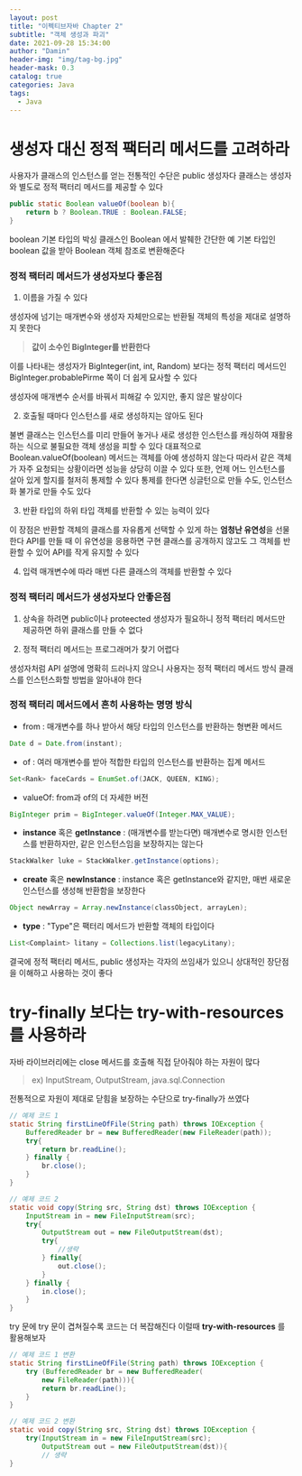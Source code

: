 ```yaml
---
layout: post
title: "이펙티브자바 Chapter 2"
subtitle: "객체 생성과 파괴"
date: 2021-09-28 15:34:00
author: "Damin"
header-img: "img/tag-bg.jpg"
header-mask: 0.3
catalog: true
categories: Java
tags:
  - Java
---
```


# 생성자 대신 정적 팩터리 메서드를 고려하라

사용자가 클래스의 인스턴스를 얻는 전통적인 수단은 public 생성자다
클래스는 생성자와 별도로 정적 팩터리 메서드를 제공할 수 있다

```java
public static Boolean valueOf(boolean b){
	return b ? Boolean.TRUE : Boolean.FALSE;
}
```

boolean 기본 타입의 박싱 클래스인 Boolean 에서 발췌한 간단한 예
기본 타입인 boolean 값을 받아 Boolean 객체 참조로 변환해준다

### 정적 팩터리 메서드가 생성자보다 좋은점

1. 이름을 가질 수 있다

생성자에 넘기는 매개변수와 생성자 자체만으로는 반환될 객체의 특성을 제대로 설명하지 못한다

> **값이 소수인 BigInteger를 반환한다**

이를 나타내는 생성자가 BigInteger(int, int, Random) 보다는 정적 팩터리 메서드인 BigInteger.probablePirme 쪽이 더 쉽게 묘사할 수 있다

생성자에 매개변수 순서를 바꿔서 피해갈 수 있지만, 좋지 않은 발상이다

2. 호출될 때마다 인스턴스를 새로 생성하지는 않아도 된다

불변 클래스는 인스턴스를 미리 만들어 놓거나 새로 생성한 인스턴스를 캐싱하여 재활용하는 식으로 불필요한 객체 생성을 피할 수 있다
대표적으로 Boolean.valueOf(boolean) 메서드는 객체를 아예 생성하지 않는다
따라서 같은 객체가 자주 요청되는 상황이라면 성능을 상당히 이끌 수 있다
또한, 언제 어느 인스턴스를 살아 있게 할지를 철저히 통제할 수 있다
통제를 한다면 싱글턴으로 만들 수도, 인스턴스화 불가로 만들 수도 있다

3. 반환 타입의 하위 타입 객체를 반환할 수 있는 능력이 있다

이 장점은 반환할 객체의 클래스를 자유롭게 선택할 수 있게 하는 **엄청난 유연성**을 선물한다
API를 만들 때 이 유연성을 응용하면 구현 클래스를 공개하지 않고도 그 객체를 반환할 수 있어 API를 작게 유지할 수 있다

4. 입력 매개변수에 따라 매번 다른 클래스의 객체를 반환할 수 있다

### 정적 팩터리 메서드가 생성자보다 안좋은점

1. 상속을 하려면 public이나 proteected 생성자가 필요하니 정적 팩터리 메서드만 제공하면 하위 클래스를 만들 수 없다

2. 정적 팩터리 메서드는 프로그래머가 찾기 어렵다

생성자처럼 API 설명에 명확히 드러나지 않으니 사용자는 정적 팩터리 메서드 방식 클래스를 인스턴스화할 방법을 알아내야 한다

### 정적 팩터리 메서드에서 흔히 사용하는 명명 방식

- from : 매개변수를 하나 받아서 해당 타입의 인스턴스를 반환하는 형변환 메서드

```java
Date d = Date.from(instant);
```

- of : 여러 매개변수를 받아 적합한 타입의 인스턴스를 반환하는 집계 메서드

```java
Set<Rank> faceCards = EnumSet.of(JACK, QUEEN, KING);
```

- valueOf: from과 of의 더 자세한 버전

```java
BigInteger prim = BigInteger.valueOf(Integer.MAX_VALUE);
```

- **instance** 혹은 **getInstance** : (매개변수를 받는다면) 매개변수로 명시한 인스턴스를 반환하자만, 같은 인스턴스임을 보장하지는 않는다

```java
StackWalker luke = StackWalker.getInstance(options);
```

- **create** 혹은 **newInstance** : instance 혹은 getInstance와 같지만, 매번 새로운 인스턴스를 생성해 반환함을 보장한다

```java
Object newArray = Array.newInstance(classObject, arrayLen);
```

- **type** : "Type"은 팩터리 메서드가 반환할 객체의 타입이다

```java
List<Complaint> litany = Collections.list(legacyLitany);
```

결국에 정적 팩터리 메서드, public 생성자는 각자의 쓰임새가 있으니 상대적인 장단점을 이해하고 사용하는 것이 좋다

# try-finally 보다는 try-with-resources 를 사용하라

자바 라이브러리에는 close 메서드를 호출해 직접 닫아줘야 하는 자원이 많다

> ex) InputStream, OutputStream, java.sql.Connection

전통적으로 자원이 제대로 닫힘을 보장하는 수단으로 try-finally가 쓰였다

```java
// 예제 코드 1
static String firstLineOfFile(String path) throws IOException {
	BufferedReader br = new BufferedReader(new FileReader(path));
	try{
		return br.readLine();
	} finally {
		br.close();
	}
}

// 예제 코드 2
static void copy(String src, String dst) throws IOException {
	InputStream in = new FileInputStream(src);
	try{
		OutputStream out = new FileOutputStream(dst);
		try{
			//생략
		} finally{
			out.close();
		}
	} finally {
		in.close();
	}
}
```

try 문에 try 문이 겹쳐질수록 코드는 더 복잡해진다
이럴때 **try-with-resources** 를 활용해보자

```java
// 예제 코드 1 변환
static String firstLineOfFile(String path) throws IOException {
	try (BufferedReader br = new BufferedReader(
		new FileReader(path))){
		return br.readLine();
	}
}

// 예제 코드 2 변환
static void copy(String src, String dst) throws IOException {
	try(InputStream in = new FileInputStream(src);
		OutputStream out = new FileOutputStream(dst)){
		// 생략
}
```

<script src="https://utteranc.es/client.js" repo="damin8/blog-comment" issue-term="title" label="Comment" theme="github-light" crossorigin="anonymous" async>
</script>
